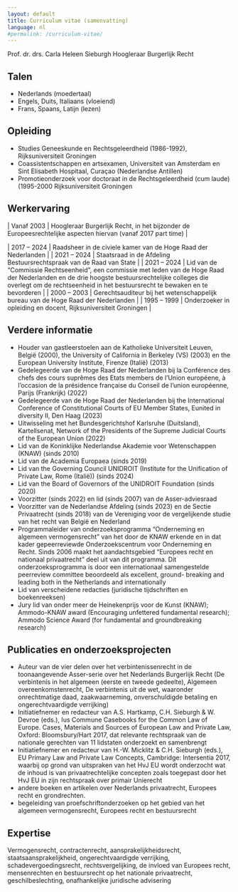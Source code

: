 ```yaml
---
layout: default
title: Curriculum vitae (samenvatting)
language: nl
#permalink: /curriculum-vitae/
---
```


Prof. dr. drs. Carla Heleen Sieburgh
Hoogleraar Burgerlijk Recht

## Talen

- Nederlands (moedertaal)
- Engels, Duits, Italiaans (vloeiend)
- Frans, Spaans, Latijn (lezen)

## Opleiding

- Studies Geneeskunde en Rechtsgeleerdheid (1986-1992), Rijksuniversiteit Groningen
- Coassistentschappen en artsexamen, Universiteit van Amsterdam en Sint Elisabeth Hospitaal, Curaçao (Nederlandse Antillen)
- Promotieonderzoek voor doctoraat in de Rechtsgeleerdheid (cum laude) (1995-2000 Rijksuniversiteit Groningen

## Werkervaring

| Vanaf 2003 | Hoogleraar Burgerlijk Recht, in het bijzonder de Europeesrechtelijke aspecten hiervan (vanaf 2017 part time) |

| 2017 – 2024 | Raadsheer in de civiele kamer van de Hoge Raad der Nederlanden |
| 2021 – 2024 | Staatsraad in de Afdeling Bestuursrechtspraak van de Raad van State |
| 2021 – 2024 | Lid van de “Commissie Rechtseenheid”, een commissie met leden van de Hoge Raad der Nederlanden en de drie hoogste bestuursrechtelijke colleges die overlegt om de rechtseenheid in het bestuursrecht te bewaken en te bevorderen |
| 2000 – 2003 | Gerechtsauditeur bij het wetenschappelijk bureau van de Hoge Raad der Nederlanden |
| 1995 – 1999 | Onderzoeker in opleiding en docent, Rijksuniversiteit Groningen |

## Verdere informatie

- Houder van gastleerstoelen aan de Katholieke Universiteit Leuven, België (2000), the
University of California in Berkeley (VS) (2003) en the European University Institute,
Firenze (Italië) (2013)
- Gedelegeerde van de Hoge Raad der Nederlanden bij la Conférence des chefs des cours
suprêmes des Etats members de l’Union européene, à l’occasion de la présidence française du
Conseil de l’union européenne, Parijs (Frankrijk) (2022)
- Gedelegeerde van de Hoge Raad der Nederlanden bij the International Conference of
Constitutional Courts of EU Member States, Eunited in diversity II, Den Haag (2023)
- Uitwisseling met het Bundesgerichtshof Karlsruhe (Duitsland), Kartellsenat, Network of the
Presidents of the Supreme Judicial Courts of the European Union (2022)
- Lid van de Koninklijke Nederlandse Akademie voor Wetenschappen (KNAW) (sinds 2010)
- Lid van de Academia Europaea (sinds 2019)
- Lid van the Governing Council UNIDROIT (Institute for the Unification of Private Law,
Rome (Italië)) (sinds 2024)
- Lid van the Board of Governors of the UNIDROIT Foundation (sinds 2020)
- Voorzitter (sinds 2022) en lid (sinds 2007) van de Asser-adviesraad
- Voorzitter van de Nederlandse Afdeling (sinds 2023) en de Sectie Privaatrecht (sinds 2018)
van de Vereniging voor de vergelijkende studie van het recht van België en Nederland
- Programmaleider van onderzoeksprogramma “Onderneming en algemeen vermogensrecht”
van het door de KNAW erkende en in dat kader gepeerreviewde Onderzoekscentrum voor
Onderneming en Recht. Sinds 2006 maakt het aandachtsgebied “Europees recht en nationaal
privaatrecht” deel uit van dit programma. Dit onderzoeksprogramma is door een
internationaal samengestelde peerreview committee beoordeeld als excellent, ground-
breaking and leading both in the Netherlands and internationally
- Lid van verscheidene redacties (juridische tijdschriften en boekenreeksen)
- Jury lid van onder meer de Heinekenprijs voor de Kunst (KNAW); Ammodo-KNAW award
(Encouraging unfettered fundamental research); Ammodo Science Award (for fundamental
and groundbreaking research)

## Publicaties en onderzoeksprojecten

- Auteur van de vier delen over het verbintenissenrecht in de toonaangevende Asser-serie over
het Nederlands Burgerlijk Recht (De verbintenis in het algemeen (eerste en tweede gedeelte),
Algemeen overeenkomstenrecht, De verbintenis uit de wet, waaronder onrechtmatige daad, zaakwaarneming, onverschuldigde betaling en ongerechtvaardigde verrijking)
- Initiatiefnemer en redacteur van A.S. Hartkamp, C.H. Sieburgh &amp; W. Devroe (eds.), Ius Commune Casebooks for the Common Law of Europe. Cases, Materials and Sources of European Law and Private Law, Oxford: Bloomsbury/Hart 2017, dat relevante rechtspraak
van de nationale gerechten van 11 lidstaten onderzoekt en samenbrengt
- Initiatiefnemer en redacteur van H.-W. Micklitz &amp; C.H. Sieburgh (eds.), EU Primary Law
and Private Law Concepts, Cambridge: Intersentia 2017, waarbij op grond van uitspraken van
het HvJ EU wordt onderzocht wat de inhoud is van privaatrechtelijke concepten zoals
toegepast door het HvJ EU in zijn rechtspraak over primair Unierecht
- andere boeken en artikelen over Nederlands privaatrecht, Europees recht en grondrechten.
- begeleiding van proefschriftonderzoeken op het gebied van het algemeen vermogensrecht, Europees recht en bestuursrecht

## Expertise

Vermogensrecht, contractenrecht, aansprakelijkheidsrecht, staatsaansprakelijkheid,
ongerechtvaardigde verrijking, schadevergoedingsrecht, rechtsvergelijking, de invloed van
Europees recht, mensenrechten en bestuursrecht op het nationale privaatrecht, geschilbeslechting, onafhankelijke juridische advisering